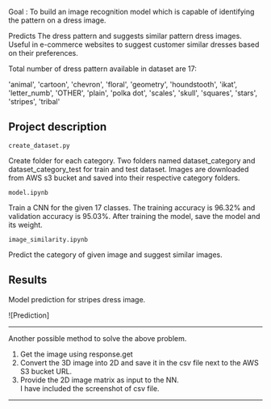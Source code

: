 Goal : To build an image recognition model which is capable of identifying the pattern on a dress image.

Predicts The dress pattern and suggests similar pattern dress images. Useful in e-commerce websites to suggest customer similar dresses based on their preferences.

Total number of dress pattern available in dataset are 17: 

'animal', 'cartoon', 'chevron', 'floral', 'geometry', 'houndstooth', 'ikat', 'letter_numb', 'OTHER', 'plain', 'polka dot', 'scales', 'skull', 'squares', 'stars', 'stripes', 'tribal'


## Project description

`create_dataset.py`

Create folder for each category. Two folders named dataset_category and dataset_category_test for train and test dataset. 
Images are downloaded from AWS s3 bucket and saved into their respective category folders.

`model.ipynb `

Train a CNN for the given 17 classes. The training accuracy is 96.32% and validation accuracy is 95.03%.
After training the model, save the model and its weight.

`image_similarity.ipynb`

Predict the category of given image and suggest similar images.

## Results
Model prediction for stripes dress image.

![Prediction]

---

Another possible method to solve the above problem.

1. Get the image using response.get
2. Convert the 3D image into 2D and save it in the csv file next to the AWS S3 bucket URL.
3. Provide the 2D image matrix as input to the NN.  
I have included the screenshot of csv file.


---

